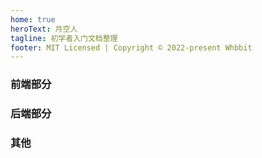 ```yaml
---
home: true
heroText: 月空人
tagline: 初学者入门文档整理
footer: MIT Licensed | Copyright © 2022-present Whbbit
---
```


### 前端部分

<w-link-wrapper :links="[
  {label: 'HTML', link: '/html/'},
  {label: 'CSS', link: '/css/'},
  {label: 'JavaScript', link: '/javascript/'},
  {label: 'TailWindCss', link: '/tailwindcss/'},
  {label: 'TypeScript', link: '/typescript/'},
  {label: 'Vue.js', link: '/vue/vue/'},
  {label: 'vue-router', link: '/vue/VueRouter/'},
  {label: 'Vuex', link: '/vue/Vuex/'},
  {label: 'Pinia', link: '/vue/Pinia/'},
  {label: 'React.js', link: '/react/react/'},
  {label: 'styled-components', link: '/react/StyledComponents/'},
  {label: '小程序', link: '/miniprogram/'},
]" />

### 后端部分

<w-link-wrapper :links="[
  {label: 'Node.js', link: '/node/'},
  {label: 'Nest.js', link: '/nest/'},
  {label: 'TypeOrm', link: '/typeorm/'},
  {label: 'MySql', link: '/mysql/'},
  {label: 'MongoDB', link: '/mongodb/'},
]" />

### 其他

<w-link-wrapper :links="[
  {label: 'markdown', link: '/markdown/'},
  {label: 'vscode', link: '/vscode/'},
  {label: '其他', link: '/other/'},
  {label: '收藏', link: '/site/'},
  {label: '个人计划', link: '/plan/'},
]" />

